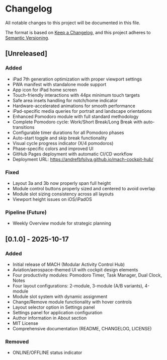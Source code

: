 # Changelog

All notable changes to this project will be documented in this file.

The format is based on [Keep a Changelog](https://keepachangelog.com/en/1.0.0/),
and this project adheres to [Semantic Versioning](https://semver.org/spec/v2.0.0.html).

## [Unreleased]

### Added
- iPad 7th generation optimization with proper viewport settings
- PWA manifest with standalone mode support
- App icon for iPad home screen
- Touch-friendly interactions with 44px minimum touch targets
- Safe area insets handling for notch/home indicator
- Hardware-accelerated animations for smooth performance
- iPad-specific media queries for portrait and landscape orientations
- Enhanced Pomodoro module with full standard methodology
- Complete Pomodoro cycle: Work/Short Break/Long Break with auto-transitions
- Configurable timer durations for all Pomodoro phases
- Auto-start toggle and skip break functionality
- Visual cycle progress indicator (X/4 pomodoros)
- Phase-specific colors and improved UI
- GitHub Pages deployment with automatic CI/CD workflow
- Deployment URL: https://andrefbfsilva.github.io/mach-cockpit-hub/

### Fixed
- Layout 3a and 3b now properly span full height
- Module control buttons properly sized and centered to avoid overlap
- Module slot sizing consistency across all layouts
- Viewport height issues on iOS/iPadOS

### Pipeline (Future)
- Weekly Overview module for strategic planning

## [0.1.0] - 2025-10-17

### Added
- Initial release of MACH (Modular Activity Control Hub)
- Aviation/aerospace-themed UI with cockpit design elements
- Four productivity modules: Pomodoro Timer, Task Manager, Dual Clock, Notes
- Four layout configurations: 2-module, 3-module (A/B variants), 4-module
- Module slot system with dynamic assignment
- Change/Remove module functionality with hover controls
- Layout selector option in Settings panel
- Settings panel for application configuration
- Author information in About section
- MIT License
- Comprehensive documentation (README, CHANGELOG, LICENSE)

### Removed
- ONLINE/OFFLINE status indicator
